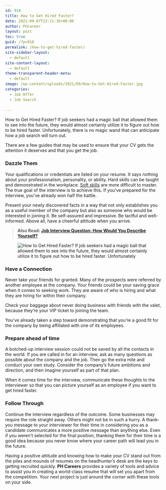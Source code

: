 ```yaml
---
id: 918
title: How to Get Hired Faster?
date: 2021-09-07T23:11:36+00:00
author: PhCareer
layout: post
toc: true
guid: /?p=918
permalink: /how-to-get-hired-faster/
site-sidebar-layout:
  - default
site-content-layout:
  - default
theme-transparent-header-meta:
  - default
image: /wp-content/uploads/2021/09/How-to-Get-Hired-Faster.jpg
categories:
  - Job Offer
  - Job Search
 
---
```

How to Get Hired Faster? If job seekers had a magic ball that allowed them to see into the future, they would almost certainly utilize it to figure out how to be hired faster. Unfortunately, there is no magic wand that can anticipate how a job search will turn out.

There are a few guides that may be used to ensure that your CV gets the attention it deserves and that you get the job.

### **Dazzle Them**

Your qualifications or credentials are listed on your resume. It says nothing about your professionalism, personality, or ability. Hard skills can be taught and demonstrated in the workplace. [Soft skills](/tips-on-how-to-improve-your-soft-skills-at-work/) are more difficult to master. The true goal of the interview is to achieve this. If you&#8217;ve prepared for the interview, you&#8217;ve already won half the battle.

Present your newly discovered facts in a way that not only establishes you as a useful member of the company but also as someone who would be interested in joining it. Be self-assured and impressive. Be tactful and well-informed. Above all, have a cheerful attitude when you arrive.

<blockquote class="wp-block-quote">
  <p>
    <strong>Also Read: <a href="/job-interview-question-how-would-you-describe-yourself/">Job Interview Question: How Would You Describe Yourself?</a></strong>
  </p>
</blockquote><figure class="wp-block-image size-large">

<img loading="lazy" width="768" height="384" src="/wp-content/uploads/2021/09/How-to-Get-Hired-Faster.png" alt="How to Get Hired Faster? If job seekers had a magic ball that allowed them to see into the future, they would almost certainly utilize it to figure out how to be hired faster. Unfortunately" class="wp-image-919" srcset="/wp-content/uploads/2021/09/How-to-Get-Hired-Faster.png 768w, /wp-content/uploads/2021/09/How-to-Get-Hired-Faster-300x150.png 300w" sizes="(max-width: 768px) 100vw, 768px" /> </figure> 

### **Have a Connection**

Never take your friends for granted. Many of the prospects were referred by another employee at the company. Your friends could be your saving grace when it comes to seeking work. They are aware of who is hiring and what they are hiring for within their company.

Check your baggage about never doing business with friends with the valet, because they&#8217;re your VIP ticket to joining the team.

You&#8217;ve already taken a step toward demonstrating that you&#8217;re a good fit for the company by being affiliated with one of its employees.

### **Prepare ahead of time**

A botched-up interview session could not be saved by all the contacts in the world. If you are called in for an interview, ask as many questions as possible about the company and the job. Then go the extra mile and conduct your own study. Consider the company&#8217;s future ambitions and direction, and then imagine yourself as part of that plan.

When it comes time for the interview, communicate these thoughts to the interviewer so that you can picture yourself as an employee if you want to get hired faster.

### **Follow Through**

Continue the interview regardless of the outcome. Some businesses may require the role straight away. Others might not be in such a hurry. A thank-you message to your interviewer for their time in considering you as a candidate communicates a more positive message than anything else. Even if you weren&#8217;t selected for the final position, thanking them for their time is a good idea because you never know where your career path will lead you in the future.

Having a positive attitude and knowing how to make your CV stand out from the piles and mounds of resumes on the headhunter&#8217;s desk are the keys to getting recruited quickly. **PH Careers** provides a variety of tools and advice to assist you in creating a world-class resume that will set you apart from the competition. Your next project is just around the corner with these tools on your side.

  